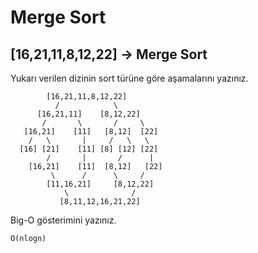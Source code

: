 # Merge Sort

## [16,21,11,8,12,22] -> Merge Sort

Yukarı verilen dizinin sort türüne göre aşamalarını yazınız.

```
        [16,21,11,8,12,22]
          /            \
      [16,21,11]    [8,12,22]
       /       \       /     \
   [16,21]    [11]   [8,12]  [22]
    /   \       |     /   \   \
  [16] [21]    [11] [8] [12] [22]
        /       |       /      |
    [16,21]    [11]  [8,12]   [22]
         \      /      \     /
        [11,16,21]     [8,12,22] 
            \              /
           [8,11,12,16,21,22] 
```

Big-O gösterimini yazınız.

```
O(nlogn)
```
